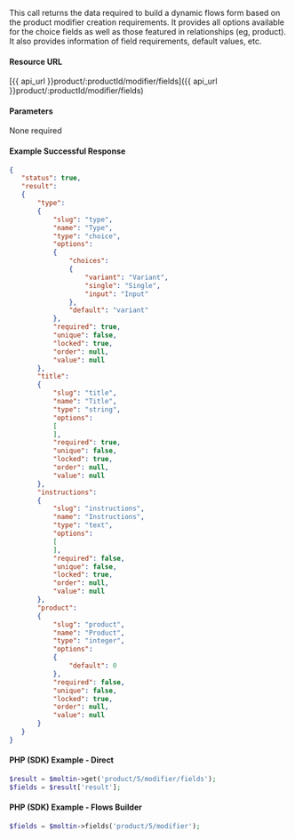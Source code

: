 <!--
@title Get product modifier fields
@author Moltin Ltd
@description Gets the flow field data assigned to product modifiers
@order 3.1.2

@sidebar 1
@family Product/Modifier
@rate No
@auth Yes
@format JSON
@http GET
@version beta
-->
This call returns the data required to build a dynamic flows form based on the product modifier creation requirements. It provides all options available for the choice fields as well as those featured in relationships (eg, product). It also provides information of field requirements, default values, etc.

#### Resource URL
[{{ api_url }}product/:productId/modifier/fields]({{ api_url }}product/:productId/modifier/fields)

#### Parameters
None required

<!--code-->
#### Example Successful Response
``` json
{
   "status": true,
   "result":
   {
       "type":
       {
           "slug": "type",
           "name": "Type",
           "type": "choice",
           "options":
           {
               "choices":
               {
                   "variant": "Variant",
                   "single": "Single",
                   "input": "Input"
               },
               "default": "variant"
           },
           "required": true,
           "unique": false,
           "locked": true,
           "order": null,
           "value": null
       },
       "title":
       {
           "slug": "title",
           "name": "Title",
           "type": "string",
           "options":
           [
           ],
           "required": true,
           "unique": false,
           "locked": true,
           "order": null,
           "value": null
       },
       "instructions":
       {
           "slug": "instructions",
           "name": "Instructions",
           "type": "text",
           "options":
           [
           ],
           "required": false,
           "unique": false,
           "locked": true,
           "order": null,
           "value": null
       },
       "product":
       {
           "slug": "product",
           "name": "Product",
           "type": "integer",
           "options":
           {
               "default": 0
           },
           "required": false,
           "unique": false,
           "locked": true,
           "order": null,
           "value": null
       }
   }
}
```

#### PHP (SDK) Example - Direct
``` php
$result = $moltin->get('product/5/modifier/fields');
$fields = $result['result'];
```

#### PHP (SDK) Example - Flows Builder
``` php
$fields = $moltin->fields('product/5/modifier');
```
<!--/code-->